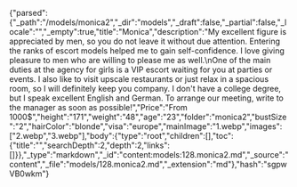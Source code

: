 {"parsed":{"_path":"/models/monica2","_dir":"models","_draft":false,"_partial":false,"_locale":"","_empty":true,"title":"Monica","description":"My excellent figure is appreciated by men, so you do not leave it without due attention. Entering the ranks of escort models helped me to gain self-confidence. I love giving pleasure to men who are willing to please me as well.\nOne of the main duties at the agency for girls is a VIP escort waiting for you at parties or events. I also like to visit upscale restaurants or just relax in a spacious room, so I will definitely keep you company. I don't have a college degree, but I speak excellent English and German. To arrange our meeting, write to the manager as soon as possible!","Price":"From 1000$","height":"171","weight":"48","age":"23","folder":"monica2","bustSize":"2","hairColor":"blonde","visa":"europe","mainImage":"1.webp","images":["2.webp","3.webp"],"body":{"type":"root","children":[],"toc":{"title":"","searchDepth":2,"depth":2,"links":[]}},"_type":"markdown","_id":"content:models:128.monica2.md","_source":"content","_file":"models/128.monica2.md","_extension":"md"},"hash":"sgpwVB0wkm"}
